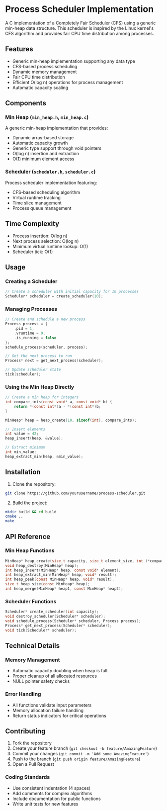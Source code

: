 # Process Scheduler Implementation

A C implementation of a Completely Fair Scheduler (CFS) using a generic min-heap data structure. This scheduler is inspired by the Linux kernel's CFS algorithm and provides fair CPU time distribution among processes.

## Features

- Generic min-heap implementation supporting any data type
- CFS-based process scheduling
- Dynamic memory management
- Fair CPU time distribution
- Efficient O(log n) operations for process management
- Automatic capacity scaling

## Components

### Min Heap (`min_heap.h`, `min_heap.c`)
A generic min-heap implementation that provides:
- Dynamic array-based storage
- Automatic capacity growth
- Generic type support through void pointers
- O(log n) insertion and extraction
- O(1) minimum element access

### Scheduler (`scheduler.h`, `scheduler.c`)
Process scheduler implementation featuring:
- CFS-based scheduling algorithm
- Virtual runtime tracking
- Time slice management
- Process queue management

## Time Complexity

- Process insertion: O(log n)
- Next process selection: O(log n)
- Minimum virtual runtime lookup: O(1)
- Scheduler tick: O(1)

## Usage

### Creating a Scheduler

```c
// Create a scheduler with initial capacity for 10 processes
Scheduler* scheduler = create_scheduler(10);
```

### Managing Processes

```c
// Create and schedule a new process
Process process = {
    .pid = 1,
    .vruntime = 0,
    .is_running = false
};
schedule_process(scheduler, process);

// Get the next process to run
Process* next = get_next_process(scheduler);

// Update scheduler state
tick(scheduler);
```

### Using the Min Heap Directly

```c
// Create a min heap for integers
int compare_ints(const void* a, const void* b) {
    return *(const int*)a - *(const int*)b;
}

MinHeap* heap = heap_create(10, sizeof(int), compare_ints);

// Insert elements
int value = 42;
heap_insert(heap, &value);

// Extract minimum
int min_value;
heap_extract_min(heap, &min_value);
```

## Installation

1. Clone the repository:
```bash
git clone https://github.com/yourusername/process-scheduler.git
```

2. Build the project:
```bash
mkdir build && cd build
cmake ..
make
```

## API Reference

### Min Heap Functions

```c
MinHeap* heap_create(size_t capacity, size_t element_size, int (*compare)(const void*, const void*));
void heap_destroy(MinHeap* heap);
int heap_insert(MinHeap* heap, const void* element);
int heap_extract_min(MinHeap* heap, void* result);
int heap_peek(const MinHeap* heap, void* result);
size_t heap_size(const MinHeap* heap);
int heap_merge(MinHeap* heap1, const MinHeap* heap2);
```

### Scheduler Functions

```c
Scheduler* create_scheduler(int capacity);
void destroy_scheduler(Scheduler* scheduler);
void schedule_process(Scheduler* scheduler, Process process);
Process* get_next_process(Scheduler* scheduler);
void tick(Scheduler* scheduler);
```

## Technical Details

### Memory Management
- Automatic capacity doubling when heap is full
- Proper cleanup of all allocated resources
- NULL pointer safety checks

### Error Handling
- All functions validate input parameters
- Memory allocation failure handling
- Return status indicators for critical operations

## Contributing

1. Fork the repository
2. Create your feature branch (`git checkout -b feature/AmazingFeature`)
3. Commit your changes (`git commit -m 'Add some AmazingFeature'`)
4. Push to the branch (`git push origin feature/AmazingFeature`)
5. Open a Pull Request

### Coding Standards
- Use consistent indentation (4 spaces)
- Add comments for complex algorithms
- Include documentation for public functions
- Write unit tests for new features
